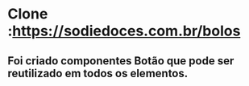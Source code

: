 # Clone :https://sodiedoces.com.br/bolos
## Foi criado componentes Botão que pode ser reutilizado em todos os elementos.
